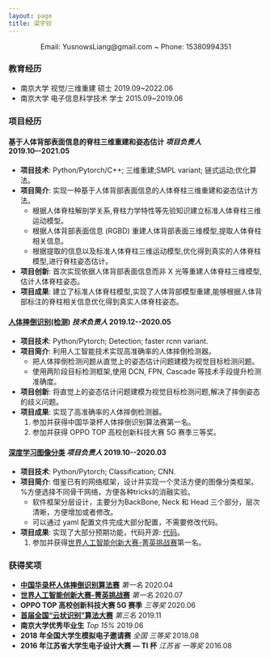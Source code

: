```yaml
---
layout: page
title: 梁宇钦
---
```


<center>
Email: YusnowsLiang@gmail.com ~ Phone: 15380994351
</center>



### 教育经历

- 南京大学  视觉/三维重建    硕士   2019.09~2022.06
- 南京大学  电子信息科学技术    学士    2015.09~2019.06

### 项目经历

#### **基于人体背部表面信息的脊柱三维重建和姿态估计** *项目负责人* 2019.10–-2021.05

- **项目技术**: Python/Pytorch/C++; 三维重建;SMPL variant; 链式运动;优化算法。
- **项目简介**: 实现一种基于人体背部表面信息的人体脊柱三维重建和姿态估计方法。
  - 根据人体脊柱解剖学关系,脊柱力学特性等先验知识建立标准人体脊柱三维运动模型。
  - 根据人体背部表面信息 (RGBD) 重建人体背部表面三维模型,提取人体脊柱相关信息。
  - 根据提取的信息以及标准人体脊柱三维运动模型,优化得到真实的人体脊柱模型,进行脊柱姿态估计。
- **项目创新**: 首次实现依据人体背部表面信息而非 X 光等重建人体脊柱三维模型,估计人体脊柱姿态。
- **项目成果**: 建立了标准人体脊柱模型,实现了人体背部模型重建,能够根据人体背部标注的脊柱相关信息优化得到真实人体脊柱姿态。

#### [**人体摔倒识别(检测)**](https://github.com/Yusnows/tumblerElf) *技术负责人* 2019.12--2020.05
- **项目技术**: Python/Pytorch; Detection; faster rcnn variant.
- **项目简介**: 利用人工智能技术实现高准确率的人体摔倒检测器。
  - 把人体摔倒检测问题从直觉上的姿态估计问题建模为视觉目标检测问题。
  - 使用两阶段目标检测框架,使用 DCN, FPN, Cascade 等技术手段提升检测准确度。
- **项目创新**: 将直觉上的姿态估计问题建模为视觉目标检测问题,解决了摔倒姿态的歧义问题。
- **项目成果**: 实现了高准确率的人体摔倒检测器。
  1. 参加并获得中国华录杯人体摔倒识别算法赛第一名。
  2. 参加并获得 OPPO TOP 高校创新科技大赛 5G 赛季三等奖。

#### [**深度学习图像分类**](https://github.com/Yusnows/imcls) *项目负责人*  2019.10--2020.03

- **项目技术**: Python/Pytorch; Classification; CNN.
- **项目简介**: 借鉴已有的网络框架，设计并实现一个灵活方便的图像分类框架。%方便选择不同骨干网络，方便各种tricks的消融实验。
  - 软件框架分层设计，主要分为BackBone, Neck 和 Head 三个部分，层次清晰，方便增加或者修改。
  - 可以通过 yaml 配置文件完成大部分配置，不需要修改代码。
- **项目成果**: 实现了大部分预期功能，代码开源: [代码](https://github.com/Yusnows/imcls)。
    1. 参加并获得[世界人工智能创新大赛-菁英挑战赛](https://www.cvmart.net/race/8/rank)第一名。

### 获得奖项

- [**中国华录杯人体摔倒识别算法赛**](https://www.kesci.com/home/competition/5df99c5aea206700353c5de8/leaderboard) *第一名* 2020.04
- [**世界人工智能创新大赛-菁英挑战赛**](https://www.cvmart.net/race/8/rank) *第一名* 2020.07
- **OPPO TOP 高校创新科技大赛 5G 赛季** *三等奖* 2020.06
- [**首届全国“云状识别”算法大赛**](https://www.datafountain.cn/competitions/357/ranking?isRedance=0\&sch=1437) *第三名* 2019.11
- **南京大学优秀毕业生** *Top 15%* 2019.06
- **2018 年全国大学生模拟电子邀请赛** *全国 三等奖* 2018.08
- **2016 年江苏省大学生电子设计大赛 — TI 杯** *江苏省 一等奖* 2016.08